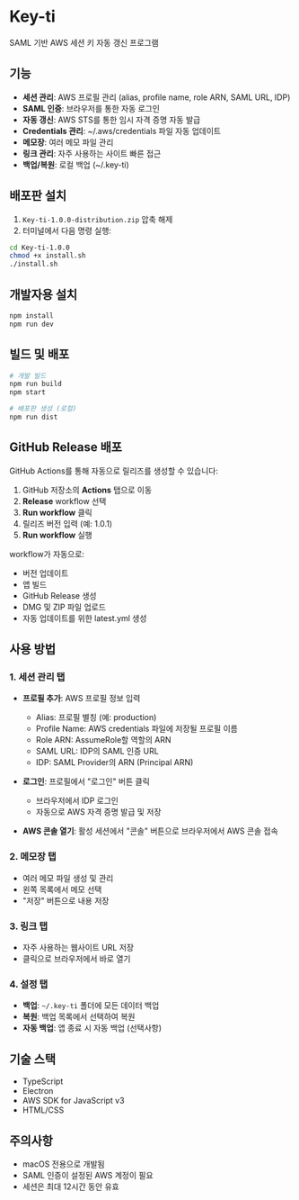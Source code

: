 # Key-ti

SAML 기반 AWS 세션 키 자동 갱신 프로그램

## 기능

- **세션 관리**: AWS 프로필 관리 (alias, profile name, role ARN, SAML URL, IDP)
- **SAML 인증**: 브라우저를 통한 자동 로그인
- **자동 갱신**: AWS STS를 통한 임시 자격 증명 자동 발급
- **Credentials 관리**: ~/.aws/credentials 파일 자동 업데이트
- **메모장**: 여러 메모 파일 관리
- **링크 관리**: 자주 사용하는 사이트 빠른 접근
- **백업/복원**: 로컬 백업 (~/.key-ti)

## 배포판 설치

1. `Key-ti-1.0.0-distribution.zip` 압축 해제
2. 터미널에서 다음 명령 실행:

```bash
cd Key-ti-1.0.0
chmod +x install.sh
./install.sh
```

## 개발자용 설치

```bash
npm install
npm run dev
```

## 빌드 및 배포

```bash
# 개발 빌드
npm run build
npm start

# 배포판 생성 (로컬)
npm run dist
```

## GitHub Release 배포

GitHub Actions를 통해 자동으로 릴리즈를 생성할 수 있습니다:

1. GitHub 저장소의 **Actions** 탭으로 이동
2. **Release** workflow 선택
3. **Run workflow** 클릭
4. 릴리즈 버전 입력 (예: 1.0.1)
5. **Run workflow** 실행

workflow가 자동으로:
- 버전 업데이트
- 앱 빌드
- GitHub Release 생성
- DMG 및 ZIP 파일 업로드
- 자동 업데이트를 위한 latest.yml 생성

## 사용 방법

### 1. 세션 관리 탭

- **프로필 추가**: AWS 프로필 정보 입력
  - Alias: 프로필 별칭 (예: production)
  - Profile Name: AWS credentials 파일에 저장될 프로필 이름
  - Role ARN: AssumeRole할 역할의 ARN
  - SAML URL: IDP의 SAML 인증 URL
  - IDP: SAML Provider의 ARN (Principal ARN)

- **로그인**: 프로필에서 "로그인" 버튼 클릭
  - 브라우저에서 IDP 로그인
  - 자동으로 AWS 자격 증명 발급 및 저장

- **AWS 콘솔 열기**: 활성 세션에서 "콘솔" 버튼으로 브라우저에서 AWS 콘솔 접속

### 2. 메모장 탭

- 여러 메모 파일 생성 및 관리
- 왼쪽 목록에서 메모 선택
- "저장" 버튼으로 내용 저장

### 3. 링크 탭

- 자주 사용하는 웹사이트 URL 저장
- 클릭으로 브라우저에서 바로 열기

### 4. 설정 탭

- **백업**: `~/.key-ti` 폴더에 모든 데이터 백업
- **복원**: 백업 목록에서 선택하여 복원
- **자동 백업**: 앱 종료 시 자동 백업 (선택사항)

## 기술 스택

- TypeScript
- Electron
- AWS SDK for JavaScript v3
- HTML/CSS

## 주의사항

- macOS 전용으로 개발됨
- SAML 인증이 설정된 AWS 계정이 필요
- 세션은 최대 12시간 동안 유효
